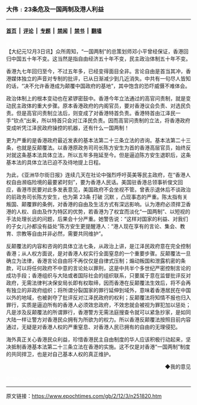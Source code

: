 ### 大伟﹕23条危及一国两制及港人利益

---

#### [首页](../../../..?n251820) &nbsp;|&nbsp; [评论](../../../../../epoch-comment?n251820) &nbsp;|&nbsp; [专题](../../../../../epoch-special?n251820) &nbsp;|&nbsp; [禁闻](../../../../../epoch-news?n251820) &nbsp;|&nbsp; [禁书](../../../../../books?n251820) &nbsp;|&nbsp; [翻墙](https://github.com/gfw-breaker/nogfw/blob/master/README.md?n251820)


<div class="post_content" id="artbody" itemprop="articleBody">
 <!-- article content begin -->
 <p>
  <font color="#ffffff">
   (http://www.epochtimes.com)
  </font>
  <br/>
  【大纪元12月3日讯】众所周知，“一国两制”的总策划师邓小平曾经保证，香港回归中国五十年不变。这当然是指自由经济五十年不变，民主政治体制五十年不变。
 </p>
 <p>
  香港九七年回归至今，不过五年多，已经变得面目全非。言论自由是首当其冲，香港媒体独立的声音对专制的批评，已从日渐减少到几近消失。中共有一句尽人皆知的话，“决不允许香港成为颠覆中国政府的基地”，其中饱含的恐吓威慑不难体会。
 </p>
 <p>
  政治体制上的根本变动也在紧锣密鼓中。香港今年立法通过的高官问责制，就是变动民主政体的重大步骤。原本香港政府的内阁官员，要对香港议会负责、对选民负责。但是高官问责制立法后，则变成了对香港特首负责。香港特首由江泽民一手“钦点”出来，所以特首只会对江泽民负责。因而高官问责制的立法，将香港政府变成听凭江泽民政府操控的机器，还有什么一国两制！
 </p>
 <p>
  更为严重的是香港政府最近发表的基本法第二十三条立法的咨询。基本法第二十三条，也就是反颠覆法。以香港原政务司司长陈方安生为首的香港高层官员，始终反对就这条基本法具体立法，所以五年多拖延至今。但是逼迫陈方安生退职后，这条基本法的具体立法已迫不及待地提上日程。
 </p>
 <p>
  为此，《亚洲华尔街日报》连续几天在社论中强烈呼吁英美等民主政府，在“香港人权自由濒临险境的最要紧时刻”，要为香港人民话。美国驻香港总领事祈俊文回应，香港市民要对此多发表意见，美国政府不会坐视不管。曾表示退休后不谈政治的前政务司长陈方安生，也为第
  <ok href="https://www.epochtimes.com/gb/tag/23%E6%9D%A1.html">
   23条
  </ok>
  打破
  <ok href="nssc727.htm">
   沉默
  </ok>
  ，凸现事态的严重。陈太指有关叛国、颠覆罪的条例，对香港的自由及生活方式有深远影响。认为港府必须捍卫香港的人权、自由及作为特区的优势，若香港为了权宜而淡化“一国两制”、以短视的手法处理长远的问题，后果会十分严重。她警告说：“这样对国家的利益、对我们的子女儿孙都没有益处”陈方安生更提醒港人：“港人现在享有的言论、集会、教育、宗教等自由并非必然，需要共同维护”。
 </p>
 <p>
  反颠覆法的内容和咨询的具体立法七条，从政治上讲，是江泽民政府意在完全控制香港；从人权方面说，是对香港人权实行全面窒息的一个重要步骤。反颠覆法一旦确立为法律，香港言论自由将不再仅仅是自律式压制；煽动叛国和泄露机密的条款，可以将任何政府不中意的言论处以罪刑，这是中共半个多世纪严密控制言论的成功手段；香港组织与大陆或者国际社会的组织联系，只要属于意在监督批评反对政府，无需法律判决保安局长即有权取缔，因而香港在反颠覆法生效后，将不会再有独立的非政府组织；将所谓分裂国家的罪行延伸到域外，意味着香港居民在中国以外的地域，也被剥夺了批评反对江泽民政府的权利；反颠覆法将知情不报也归入罪行，实质是逼迫所有的香港人必须效忠政府，不效忠就会被视为罪犯加以惩处；凡是涉及反颠覆法的所谓罪行，香港警方无需法庭搜查令就可以紧急抄家，是如同大陆一样让警方对香港民众拥有为所欲为的权力。所以香港反颠覆法按照目前内容通过，无疑是对香港人权的严重窒息、对香港人民已拥有的自由的无理侵犯。
 </p>
 <p>
  海外真正关心香港民众利益，珍惜香港民主自由制度的华人应该积极行动起来，坚决抵制香港基本法第二十三条立法在香港的实施。这不仅是对香港“一国两制”制度的共同捍卫，也是对自己基本人权的真正维护。
 </p>
 <div align="right">
  <ok href="sendmail.asp?p=pinglunfankui&amp;subject=评论文章读者反馈&amp;body=您好﹐我读了贵网站的文章《大伟﹕23条危及一国两制及港人利益》后﹐">
   ◆我的意见
  </ok>
 </div>
 <p>
  <font color="#ffffff">
   (http://www.dajiyuan.com)
  </font>
 </p>
 <!-- article content end -->
 <div id="below_article_ad">
 </div>
</div>


---

原文链接：https://www.epochtimes.com/gb/2/12/3/n251820.htm